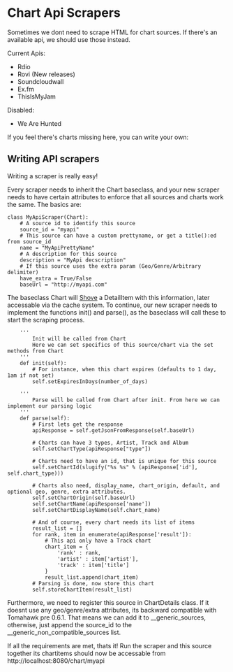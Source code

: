 Chart Api Scrapers
==============

Sometimes we dont need to scrape HTML for chart sources. If there's an available api, we should use those instead.

Current Apis:

* Rdio
* Rovi (New releases)
* Soundcloudwall
* Ex.fm
* ThisIsMyJam

Disabled:

* We Are Hunted


If you feel there's charts missing here, you can write your own:

Writing API scrapers
---------

Writing a scraper is really easy!

Every scraper needs to inherit the Chart baseclass, and your new scraper needs to have certain attributes to enforce that all sources and charts work the same. The basics are:

    class MyApiScraper(Chart):
        # A source id to identify this source
        source_id = "myapi"
        # This source can have a custom prettyname, or get a title():ed from source_id
        name = "MyApiPrettyName"
        # A description for this source
        description = "MyApi decscription"
        # If this source uses the extra param (Geo/Genre/Arbitrary delimiter)
        have_extra = True/False
        baseUrl = "http://myapi.com"

The baseclass Chart will [Shove][shove] a DetailItem with this information, later accessable via the cache system.
To continue, our new scraper needs to implement the functions init() and parse(), as the baseclass will call these to start the scraping process.

        '''
            Init will be called from Chart
            Here we can set specifics of this source/chart via the set methods from Chart
        '''
        def init(self):
            # For instance, when this chart expires (defaults to 1 day, 1am if not set)
            self.setExpiresInDays(number_of_days)

        '''
            Parse will be called from Chart after init. From here we can implement our parsing logic
        '''
        def parse(self):
            # First lets get the response
            apiResponse = self.getJsonFromResponse(self.baseUrl)

            # Charts can have 3 types, Artist, Track and Album
            self.setChartType(apiResponse["type"])

            # Charts need to have an id, that is unique for this source
            self.setChartId(slugify("%s %s" % (apiResponse['id'], self.chart_type)))

            # Charts also need, display_name, chart_origin, default, and optional geo, genre, extra attributes.
            self.setChartOrigin(self.baseUrl)
            self.setChartName(apiResponse['name'])
            self.setChartDisplayName(self.chart_name)

            # And of course, every chart needs its list of items
            result_list = []
            for rank, item in enumerate(apiResponse['result']):
                # This api only have a Track chart
                chart_item = {
                    'rank' : rank,
                    'artist' : item['artist'],
                    'track' : item['title']
                }
                result_list.append(chart_item)
            # Parsing is done, now store this chart
            self.storeChartItem(result_list)

Furthermore, we need to register this source in ChartDetails class. If it doesnt use any geo/genre/extra attributes, its backward compatible with Tomahawk pre 0.6.1. That means we can add it to __generic_sources, otherwise, just append the source_id to the __generic_non_compatible_sources list.

If all the requirements are met, thats it! Run the scraper and this source together its chartitems should now be accessable from http://localhost:8080/chart/myapi

[shove]: http://pypi.python.org/pypi/shove

